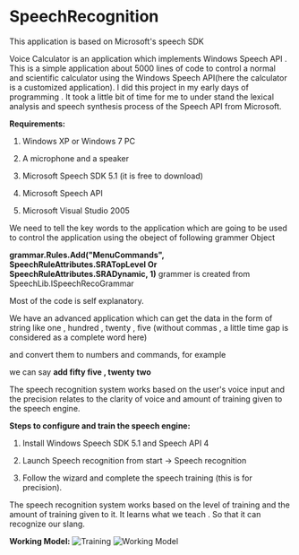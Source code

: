 # SpeechRecognition
This application is based on Microsoft's speech SDK

Voice Calculator is an application which implements Windows Speech API . 
This is a simple application about 5000 lines of code to control a normal and scientific calculator using the Windows Speech API(here the calculator is a customized application). 
I did this project in my early days of programming . 
It took a little bit of time for me to under stand the lexical analysis and speech synthesis process of the Speech API from Microsoft.


**Requirements:**

1) Windows XP or Windows 7 PC

2) A microphone and a speaker

3) Microsoft Speech SDK 5.1 (it is free to download)

4) Microsoft Speech API 

5) Microsoft Visual Studio 2005

We need to tell the key words to the application which are going to be used to control the application using the obeject of following grammer Object

**grammar.Rules.Add("MenuCommands", SpeechRuleAttributes.SRATopLevel Or SpeechRuleAttributes.SRADynamic, 1)**
grammer is created from SpeechLib.ISpeechRecoGrammar

Most of the code is self explanatory.

We have an advanced application which can get the data in the form of string like one , hundred , twenty , five (without commas , a little time gap is considered as a complete word here)

and convert them to numbers and commands, for example

we can say **add fifty five  , twenty two**

The speech recognition system works based on the user's voice input and the precision relates to the clarity of voice and amount of training given to the speech engine.

**Steps to configure and train the speech engine:**
1) Install Windows Speech SDK 5.1 and Speech API 4

2) Launch Speech recognition from start -> Speech recognition

3) Follow the wizard and complete the speech training (this is for precision).

The speech recognition system works based on the level of training and the amount of training given to it. It learns what we teach . So that it can recognize our slang.


**Working Model:**
![Training](https://lh4.googleusercontent.com/RXe7o1Lbre0Abw_Y5N3Z1K6vZFw2SarccbeRDT6jlWssuC0KuDwJZNfZ9I8fEREno-SS-LIm-axfjw=w1853-h951)
![Working Model](https://lh5.googleusercontent.com/WO3ZHhrddaZHXaDr-u6AyLADbsNDaaEVZymikY8lYsSogL6Vr4FxLtVEvH63GIIU1nUHZqTZOrVVAw=w1853-h951)
